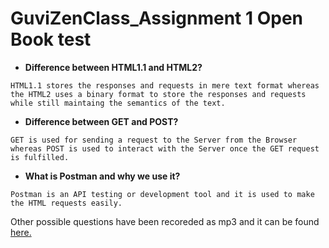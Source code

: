 # GuviZenClass_Assignment 1 Open Book test

- <b>Difference between HTML1.1 and HTML2?</b>
```	
HTML1.1 stores the responses and requests in mere text format whereas the HTML2 uses a binary format to store the responses and requests while still maintaing the semantics of the text.
```

- <b>Difference between GET and POST?</b>
```	 
GET is used for sending a request to the Server from the Browser whereas POST is used to interact with the Server once the GET request is fulfilled.
```

- <b>What is Postman and why we use it?</b>
```
Postman is an API testing or development tool and it is used to make the HTML requests easily.
```

Other possible questions have been recoreded as mp3 and it can be found [here.](https://drive.google.com/drive/folders/1Mmyda9Ipf6kaw0pqLSr4DITxGsRwrx5V?usp=sharing)
